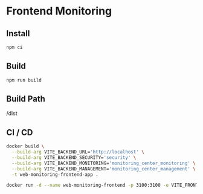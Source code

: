# Frontend Monitoring

## Install

```bash
npm ci
```

## Build

```bash
npm run build
```

## Build Path

/dist

## CI / CD

```bash
docker build \
  --build-arg VITE_BACKEND_URL='http://localhost' \
  --build-arg VITE_BACKEND_SECURITY='security' \
  --build-arg VITE_BACKEND_MONITORING='monitoring_center_monitoring' \
  --build-arg VITE_BACKEND_MANAGEMENT='monitoring_center_management' \
  -t web-monitoring-frontend-app .

docker run -d --name web-monitoring-frontend -p 3100:3100 -e VITE_FRONTEND_PORT=3100 web-monitoring-frontend-app
```
